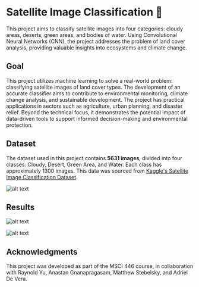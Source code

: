 # Satellite Image Classification 🚀

This project aims to classify satellite images into four categories: cloudy areas, deserts, green areas, and bodies of water. Using Convolutional Neural Networks (CNN), the project addresses the problem of land cover analysis, providing valuable insights into ecosystems and climate change.

## Goal
This project utilizes machine learning to solve a real-world problem: classifying satellite images of land cover types. The development of an accurate classifier aims to contribute to environmental monitoring, climate change analysis, and sustainable development. The project has practical applications in sectors such as agriculture, urban planning, and disaster relief. Beyond the technical focus, it demonstrates the potential impact of data-driven tools to support informed decision-making and environmental protection.

## Dataset
The dataset used in this project contains **5631 images**, divided into four classes: Cloudy, Desert, Green Area, and Water. Each class has approximately 1300 images. This data was sourced from [Kaggle's Satellite Image Classification Dataset](https://www.kaggle.com/datasets/mahmoudreda55/satellite-image-classification/data).

![alt text](https://github.com/anastang/satellite-image-classification/blob/main/visualizations/data_viz.png?raw=true)

## Results
![alt text](https://github.com/anastang/satellite-image-classification/blob/main/visualizations/model_accuracy.png?raw=true)

![alt text](https://github.com/anastang/satellite-image-classification/blob/main/visualizations/model_loss.png?raw=true)

## Acknowledgments
This project was developed as part of the MSCI 446 course, in collaboration with Raynold Yu, Anastan Gnanapragasam, Matthew Stebelsky, and Adriel De Vera.
